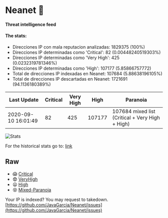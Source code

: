 # Neanet :hocho:
#### Threat intelligence feed
#### The stats:

- Direcciones IP con mala reputacion analizadas: 1829375 (100%)
- Direcciones IP determinadas como 'Critical':  82 (0.00448240519303%)
- Direcciones IP determinadas como 'Very High':  425 (0.0232319781346%)
- Direcciones IP determinadas como 'High':  107177 (5.85866757772)
- Total de direcciones IP indexadas en Neanet:  107684 (5.88638196105%)
- Total de direcciones IP descartadas en Neanet:  1721691 (94.1136180389%)

| Last Update | Critical | Very High | High | Paranoia |
| --- | --- | --- | --- | --- |
| 2020-09-10 16:01:49 | 82 | 425 | 107177 | 107684 mixed list (Critical + Very High + High)|

![Stats](https://docs.google.com/spreadsheets/d/e/2PACX-1vSnaNMIXVabIpDJjufMlzH7poXnshF3mgd8Is1g9ytUEzVsP5my4Trn8f-xkoLLQ38xpL3HtmUexLo6/pubchart?oid=501124687&format=image)

For the historical stats go to: [link](/stats.csv)
## Raw
- :scream: [Critical](https://raw.githubusercontent.com/JavaGarcia/Neanet/master/blacklists/neanet_critical.txt)
- :fearful: [VeryHigh](https://raw.githubusercontent.com/JavaGarcia/Neanet/master/blacklists/neanet_veryHigh.txtt)
- :frowning: [High](https://raw.githubusercontent.com/JavaGarcia/Neanet/master/blacklists/neanet_high.txt)
- :dizzy_face: [Mixed-Paranoia](https://raw.githubusercontent.com/JavaGarcia/Neanet/master/blacklists/neanet_all.txt)


Your IP is indexed? You may request to takedown. [https://github.com/JavaGarcia/Neanet/issues](https://github.com/JavaGarcia/Neanet/issues)

















































































































































































































































































































































































































































































































































































































































































































